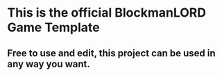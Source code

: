 # This is the official BlockmanLORD Game Template

## Free to use and edit, this project can be used in any way you want.